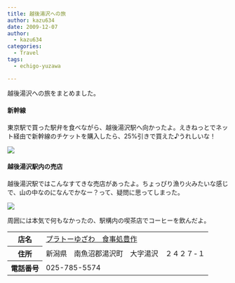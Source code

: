 ```yaml
---
title: 越後湯沢への旅
author: kazu634
date: 2009-12-07
author:
  - kazu634
categories:
  - Travel
tags:
  - echigo-yuzawa 

---
```

<div class="section">
<p>
    越後湯沢への旅をまとめました。
</p>
  
<h4>
    新幹線
</h4>
  
<p>
    東京駅で買った駅弁を食べながら、越後湯沢駅へ向かったよ。えきねっとでネット経由で新幹線のチケットを購入したら、25%引きで買えた♪うれしいな！
</p>
  
<p>
<center>
</center>
</p>
  
<p>
<a href="http://flickr.com/photos/42332031@N02/4165661545/" onclick="__gaTracker('send', 'event', 'outbound-article', 'http://flickr.com/photos/42332031@N02/4165661545/', '');" title="駅弁"><img src="http://farm3.static.flickr.com/2788/4165661545_d64148f420.jpg" /></a>
</p></p> 
  
<h4>
    越後湯沢駅内の売店
</h4>
  
<p>
    越後湯沢駅ではこんなすてきな売店があったよ。ちょっぴり漁り火みたいな感じで、山の中なのになんでかなー？って、疑問に思ってしまった。
</p>
  
<p>
<center>
</center>
</p>
  
<p>
<a href="http://flickr.com/photos/42332031@N02/4165661931/" onclick="__gaTracker('send', 'event', 'outbound-article', 'http://flickr.com/photos/42332031@N02/4165661931/', '');" title="越後湯沢駅"><img src="http://farm3.static.flickr.com/2600/4165661931_3e3747a1b1.jpg" /></a>
</p></p> 
  
<p>
    周囲には本気で何もなかったの、駅構内の喫茶店でコーヒーを飲んだよ。
</p>
  
<table>
<tr>
<th>
        店名
</th>
      
<td>
<a href="http://www.doko.jp/search/shop/sc20262340/?vos=apidoko1" onclick="__gaTracker('send', 'event', 'outbound-article', 'http://www.doko.jp/search/shop/sc20262340/?vos=apidoko1', 'プラトーゆざわ　食事処豊作');" target="_blank">プラトーゆざわ　食事処豊作</a>
</td>
</tr>
    
<tr>
<th>
        住所
</th>
      
<td>
        新潟県　南魚沼郡湯沢町　大字湯沢　２４２７-１
</td>
</tr>
    
<tr>
<th>
        電話番号
</th>
      
<td>
        025-785-5574
</td>
</tr>
</table>
</div>
